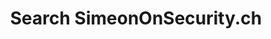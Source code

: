 ---
title: "Search SimeonOnSecurity.ch"
description : "Search the SimeonOnSecurity website for expert insights on cybersecurity, automation, and cutting-edge technology. Stay informed and secure."
tags: ["cybersecurity insights", "automation expertise", "technology trends", "digital security", "cyber defense", "network protection", "information security", "technology insights", "cyber threats", "technology resources", "security tips", "industry news", "technology updates", "cybersecurity articles", "automation techniques", "digital privacy", "technical expertise", "IT knowledge", "network security", "cybersecurity resources"]
sitemap:
  priority : 0.1
layout: "search"
---